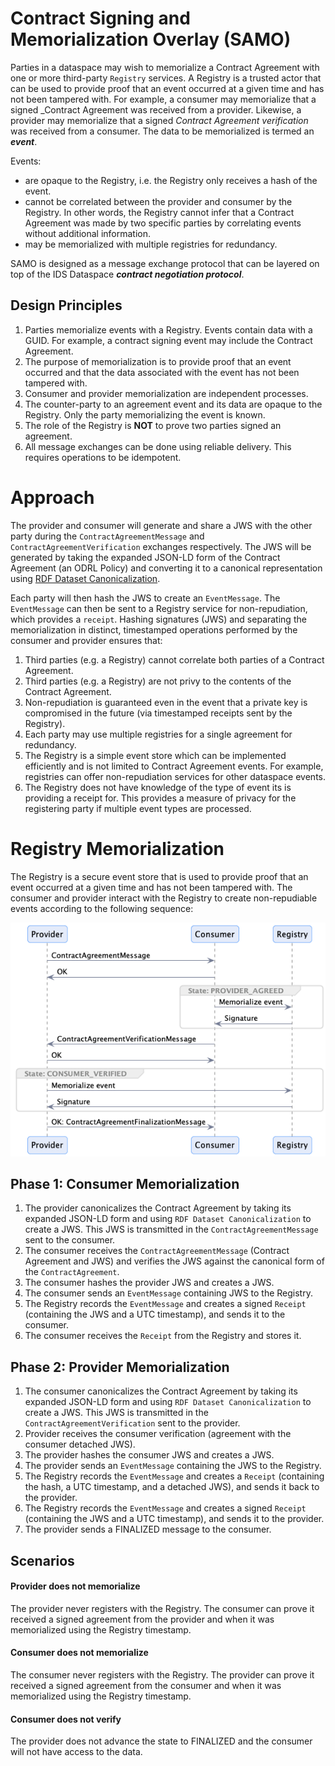 # Contract Signing and Memorialization Overlay (SAMO)

Parties in a dataspace may wish to memorialize a Contract Agreement with one or more third-party `Registry` services. A Registry is a trusted actor that can
be used to provide proof that an event occurred at a given time and has not been tampered with. For example, a consumer may memorialize that a signed _Contract Agreement was
received from a provider. Likewise, a provider may memorialize that a signed _Contract Agreement verification_ was received from a consumer. The data to be memorialized is termed
an **_event_**.

Events:

- are opaque to the Registry, i.e. the Registry only receives a hash of the event.
- cannot be correlated between the provider and consumer by the Registry. In other words, the Registry cannot infer that a Contract Agreement was made by two specific
  parties by correlating events without additional information.
- may be memorialized with multiple registries for redundancy.

SAMO is designed as a message exchange protocol that can be layered on top of the IDS Dataspace _**contract negotiation protocol**_.

## Design Principles

1. Parties memorialize events with a Registry. Events contain data with a GUID. For example, a contract signing event may include the Contract Agreement.
2. The purpose of memorialization is to provide proof that an event occurred and that the data associated with the event has not been tampered with.
3. Consumer and provider memorialization are independent processes.
4. The counter-party to an agreement event and its data are opaque to the Registry. Only the party memorializing the event is known.
5. The role of the Registry is **NOT** to prove two parties signed an agreement.
6. All message exchanges can be done using reliable delivery. This requires operations to be idempotent.

# Approach

The provider and consumer will generate and share a JWS with the other party during the `ContractAgreementMessage` and `ContractAgreementVerification` exchanges respectively.
The JWS will be generated by taking the expanded JSON-LD form of the Contract Agreement (an ODRL Policy) and converting it to a canonical representation
using [RDF Dataset Canonicalization](https://www.w3.org/community/reports/credentials/CG-FINAL-rdf-dataset-canonicalization-20221009/).

Each party will then hash the JWS to create an `EventMessage`. The `EventMessage` can then be sent to a Registry service for non-repudiation, which provides a `receipt`. Hashing
signatures (JWS) and separating the memorialization in distinct, timestamped operations performed by the consumer and provider ensures that:

1. Third parties (e.g. a Registry) cannot correlate both parties of a Contract Agreement.
2. Third parties (e.g. a Registry) are not privy to the contents of the Contract Agreement.
3. Non-repudiation is guaranteed even in the event that a private key is compromised in the future (via timestamped receipts sent by the Registry).
4. Each party may use multiple registries for a single agreement for redundancy.
5. The Registry is a simple event store which can be implemented efficiently and is not limited to Contract Agreement events. For example, registries can offer non-repudiation
   services for other dataspace events.
6. The Registry does not have knowledge of the type of event its is providing a receipt for. This provides a measure of privacy for the registering party if multiple event types
   are processed.

# Registry Memorialization

The Registry is a secure event store that is used to provide proof that an event occurred at a given time and has not been tampered with. The consumer and provider interact with
the Registry to create non-repudiable events according to the following sequence:

![](./samo.png)

## Phase 1: Consumer Memorialization

1. The provider canonicalizes the Contract Agreement by taking its expanded JSON-LD form and using `RDF Dataset Canonicalization` to create a JWS. This JWS is transmitted in
   the `ContractAgreementMessage` sent to the consumer.
1. The consumer receives the `ContractAgreementMessage` (Contract Agreement and JWS) and verifies the JWS against the canonical form of the `ContractAgreement`.
1. The consumer hashes the provider JWS and creates a JWS.
1. The consumer sends an `EventMessage` containing JWS to the Registry.
1. The Registry records the `EventMessage` and creates a signed `Receipt` (containing the JWS and a UTC timestamp), and sends it to the consumer.
1. The consumer receives the `Receipt` from the Registry and stores it.

## Phase 2: Provider Memorialization

1. The consumer canonicalizes the Contract Agreement by taking its expanded JSON-LD form and using `RDF Dataset Canonicalization` to create a JWS. This JWS is transmitted in
   the `ContractAgreementVerification` sent to the provider.
1. Provider receives the consumer verification (agreement with the consumer detached JWS).
1. The provider hashes the consumer JWS and creates a JWS.
1. The provider sends an `EventMessage` containing the JWS to the Registry.
1. The Registry records the `EventMessage` and creates a `Receipt` (containing the hash, a UTC timestamp, and a detached JWS), and sends it back to the provider.
1. The Registry records the `EventMessage` and creates a signed `Receipt` (containing the JWS and a UTC timestamp), and sends it to the provider.
1. The provider sends a FINALIZED message to the consumer.

## Scenarios

#### Provider does not memorialize

The provider never registers with the Registry. The consumer can prove it received a signed agreement from the provider and when it was
memorialized using the Registry timestamp.

#### Consumer does not memorialize

The consumer never registers with the Registry. The provider can prove it received a signed agreement from the consumer and when it was
memorialized using the Registry timestamp.

#### Consumer does not verify

The provider does not advance the state to FINALIZED and the consumer will not have access to the data. 



